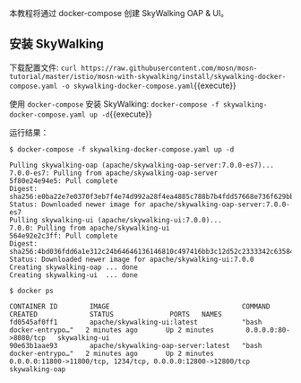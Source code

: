 本教程将通过 docker-compose 创建 SkyWalking OAP & UI。

## 安装 SkyWalking

下载配置文件: `curl https://raw.githubusercontent.com/mosn/mosn-tutorial/master/istio/mosn-with-skywalking/install/skywalking-docker-compose.yaml -o skywalking-docker-compose.yaml`{{execute}}

使用 `docker-compose` 安装 SkyWalking: `docker-compose -f skywalking-docker-compose.yaml up -d`{{execute}}

运行结果：

```shell
$ docker-compose -f skywalking-docker-compose.yaml up -d

Pulling skywalking-oap (apache/skywalking-oap-server:7.0.0-es7)...
7.0.0-es7: Pulling from apache/skywalking-oap-server
5f80e24e94e5: Pull complete
Digest: sha256:e0ba22e7e0370f3eb7f4e74d992a28f4ea4885c788b7b4fdd57668e736f629bb
Status: Downloaded newer image for apache/skywalking-oap-server:7.0.0-es7
Pulling skywalking-ui (apache/skywalking-ui:7.0.0)...
7.0.0: Pulling from apache/skywalking-ui
564e92e2c3ff: Pull complete
Digest: sha256:4bd036fdd6a1e312c24b64646136146810c497416bb3c12d52c2333342c63584
Status: Downloaded newer image for apache/skywalking-ui:7.0.0
Creating skywalking-oap ... done
Creating skywalking-ui  ... done

$ docker ps

CONTAINER ID        IMAGE                                 COMMAND                  CREATED             STATUS              PORTS   NAMES
fd0545af0ff1        apache/skywalking-ui:latest           "bash docker-entrypo…"   2 minutes ago       Up 2 minutes        0.0.0.0:80->8080/tcp   skywalking-ui
90e63b1aae93        apache/skywalking-oap-server:latest   "bash docker-entrypo…"   2 minutes ago       Up 2 minutes        0.0.0.0:11800->11800/tcp, 1234/tcp, 0.0.0.0:12800->12800/tcp   skywalking-oap
```